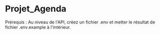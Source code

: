 # Projet_Agenda

Prérequis :
  Au niveau de l'API, créez un fichier .env et metter le résultat de fichier .env.example à l'intérieur.
